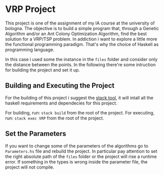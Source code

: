 # VRP Project

This project is one of the assignment of my IA course at the university of bologna. The objective is to build a simple program that, through a Genetic Algorithm and/or an Ant Colony Optimization Algorithm, find the best solution for a VRP/TSP problem. In addiction i want to explore a little more the functional programming paradigm. That's why the choice of Haskell as programming language.

In this case i used some the instance in the `files` folder and consider only the distance between the points.
In the following there're some intruction for building the project and set it up.

## Building and Executing the Project

For the building of this project i suggest the [stack tool](http://haskellstack.org), it will intall all the haskell requirements and dependecies for this project. 

For building, run: `stack build` from the root of the project.
For executing, run: `stack exec VRP` from the root of the project.

## Set the Parameters

If you want to change some of the parameters of the algorithms go to `Parameters.hs` file and rebuild the project. In particular pay attention to set the right absolute path of the `files` folder or the project will rise a runtime error. If something in the types is wrong inside the parameter file, the project will not compile.

